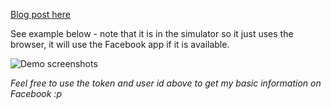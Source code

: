 [Blog post here](http://brentvatne.ca/facebook-login-with-react-native/)

See example below - note that it is in the simulator so it just uses the browser, it will use the Facebook app if it is available.

![Demo screenshots](https://github.com/brentvatne/facebook-login/blob/master/demo.gif)

*Feel free to use the token and user id above to get my basic information on Facebook :p*
